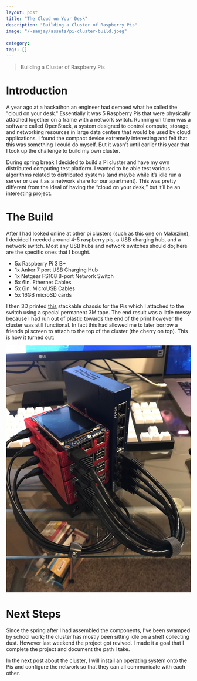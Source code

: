 ```yaml
---
layout: post
title: "The Cloud on Your Desk"
description: "Building a Cluster of Raspberry Pis"
image: "/~sanjay/assets/pi-cluster-build.jpeg"

category: 
tags: []
---
```

> Building a Cluster of Raspberry Pis

# Introduction
A year ago at a hackathon an engineer had demoed what he called the "cloud on your desk." Essentially it was  5 Raspberry Pis that were physically attached together on a frame with a network switch. Running on them was a software called OpenStack, a system designed to control compute, storage, and networking resources in large data centers that would be used by cloud applications. I found the compact device extremely interesting and felt that this was something I could do myself. But it wasn’t until earlier this year that I took up the challenge to build my own cluster. 

During spring break I decided to build a Pi cluster and have my own distributed computing test platform. I wanted to be able test various algorithms related to distributed systems (and maybe while it’s idle run a server or use it as a network share for our apartment). This was pretty different from the ideal of having the “cloud on your desk,” but it’ll be an interesting project. 

# The Build 
After I had looked online at other pi clusters (such as this [one](https://makezine.com/projects/build-a-compact-4-node-raspberry-pi-cluster/) on Makezine), I decided I needed around 4-5 raspberry pis, a USB charging hub, and a network switch. Most any USB hubs and network switches should do; here are the specific ones that I bought. 

* 5x Raspberry Pi 3 B+
* 1x Anker 7 port USB Charging Hub 
* 1x Netgear FS108 8-port Network Switch
* 5x 6in. Ethernet Cables 
* 5x 6in. MicroUSB Cables 
* 5x 16GB microSD cards 

I then 3D printed [this](https://www.thingiverse.com/thing:1573414) stackable chassis for the Pis which I attached to the switch using a special permanent 3M tape. The end result was a little messy because I had run out of plastic towards the end of the print however the cluster was still functional. In fact this had allowed me to later borrow a friends pi screen to attach to the top of the cluster (the cherry on top). This is how it turned out:

![](/assets/pi-cluster-build.jpeg)

# Next Steps 
Since the spring after I had assembled the components, I've been swamped by school work; the cluster has mostly been sitting idle on a shelf collecting dust. However last weekend the project got revived. I made it a goal that I complete the project and document the path I take.

In the next post about the cluster, I will install an operating system onto the Pis and configure the network so that they can all communicate with each other. 